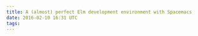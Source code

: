 ```yaml
---
title: A (almost) perfect Elm development environment with Spacemacs
date: 2016-02-10 16:31 UTC
tags:
---
```


